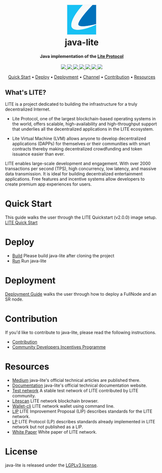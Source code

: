 <h1 align="center">
  <br>
  <img width=20% src="https://github.com/liteprotocol/documentation/raw/master/images/LTX/ltx.png">
  <br>
  java-lite
  <br>
</h1>

<h4 align="center">
  Java implementation of the <a href="https://lite.llc">Lite Protocol</a>
</h4>


<p align="center">
  <a href="https://gitter.im/tronprotocol/allcoredev">
    <img src="https://camo.githubusercontent.com/da2edb525cde1455a622c58c0effc3a90b9a181c/68747470733a2f2f6261646765732e6769747465722e696d2f4a6f696e253230436861742e737667">
  </a>

  <a href="https://travis-ci.org/liteprotocol/java-lite">
    <img src="https://travis-ci.org/liteprotocol/java-lite.svg?branch=develop">
  </a>

  <a href="https://codecov.io/gh/liteprotocol/java-lite">
    <img src="https://codecov.io/gh/liteprotocol/java-lite/branch/develop/graph/badge.svg" />
  </a>

  <a href="https://github.com/liteprotocol/java-lite/issues">
    <img src="https://img.shields.io/github/issues/liteprotocol/java-lite.svg">
  </a>

  <a href="https://github.com/liteprotocol/java-lite/pulls">
    <img src="https://img.shields.io/github/issues-pr/liteprotocol/java-lite.svg">
  </a>

  <a href="https://github.com/liteprotocol/java-lite/graphs/contributors">
    <img src="https://img.shields.io/github/contributors/liteprotocol/java-lite.svg">
  </a>

  <a href="LICENSE">
    <img src="https://img.shields.io/github/license/liteprotocol/java-lite.svg">
  </a>
</p>

<p align="center">
  <a href="#quick-start">Quick Start</a> •
  <a href="#deploy">Deploy</a> •
  <a href="#Deployment">Deployment</a> •
  <a href="#Channel">Channel</a> •
  <a href="#Contribution">Contribution</a> •
  <a href="#Resources">Resources</a>
</p>

## What's LITE?

LITE is a project dedicated to building the infrastructure for a truly decentralized Internet.

* Lite Protocol, one of the largest blockchain-based operating systems in the world, offers scalable, high-availability and high-throughput support that underlies all the decentralized applications in the LITE ecosystem.

* Lite Virtual Machine (LVM) allows anyone to develop decentralized applications (DAPPs) for themselves or their communities with smart contracts thereby making decentralized crowdfunding and token issuance easier than ever.

LITE enables large-scale development and engagement. With over 2000 transactions per second (TPS), high concurrency, low latency, and massive data transmission. It is ideal for building decentralized entertainment applications. Free features and incentive systems allow developers to create premium app experiences for users.

# Quick Start
This guide walks the user through the LITE Quickstart (v2.0.0) image setup.
[LITE Quick Start](./quickstart.md)

# Deploy
* [Build](./build.md) Please build java-lite after cloning the project
* [Run](./run.md) Run java-lite

# Deployment
[Deployment Guide](https://liteprotocol.github.io/documentation-en/developers/deployment/)
 walks the user through how to deploy a FullNode and an SR node.

# Contribution
If you'd like to contribute to java-lite, please read the following instructions.

- [Contribution](./CONTRIBUTING.md)
- [Community Developers Incentives Programme](./CONTRIBUTING.md#community-developers-incentives-programme)

# Resources
* [Medium](https://medium.com/@litellc) java-lite's official technical articles are published there.
* [Documentation](https://liteprotocol.github.io/documentation-en/introduction/) java-lite's official technical documentation website.
* [Test network](http://test.lite.llc) A stable test network of LITE contributed by LITE community.
* [Litescan](https://litescan.org/#/) LITE network blockchain browser.
* [Wallet-cli](https://github.com/liteprotocol/wallet-cli) LITE network wallet using command line.
* [LIP](https://github.com/liteprotocol/lips) LITE Improvement Proposal (LIP) describes standards for the LITE network.
* [LP](https://github.com/liteprotocol/lips/tree/master/lp) LITE Protocol (LP) describes standards already implemented in LITE network but not published as a LIP.
* [White Paper](https://lite.llc/resources?lng=&name=1) White paper of LITE network.

# License
java-lite is released under the [LGPLv3 license](https://github.com/liteprotocol/java-lite/blob/master/LICENSE).

